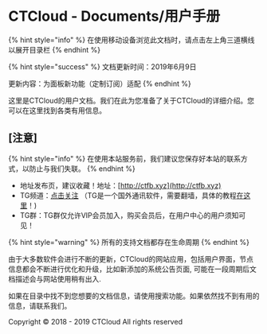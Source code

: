 # CTCloud - Documents/用户手册

{% hint style="info" %}
在使用移动设备浏览此文档时，请点击左上角三道横线以展开目录栏
{% endhint %}

{% hint style="success" %}
文档更新时间：2019年6月9日

更新内容：为面板新功能（定制订阅）适配
{% endhint %}

这里是CTCloud的用户文档。我们在此为您准备了关于CTCloud的详细介绍。您可以在这里找到各类有用信息。

## \[注意\]

{% hint style="info" %}
在使用本站服务前，我们建议您保存好本站的联系方式，以防止与我们失联。
{% endhint %}

* 地址发布页，建议收藏！地址：[http://ctfb.xyz](http://ctfb.xyz)
* TG频道：[点击关注](https://t.me/cctcloud) （TG是一个国外通讯软件，需要翻墙，具体的教程[在这里](advanced/telegram.md)！\)
* TG群：TG群仅允许VIP会员加入，购买会员后，在用户中心的用户须知可见！

{% hint style="warning" %}
所有的支持文档都存在生命周期
{% endhint %}

由于大多数软件会进行不断的更新，CTCloud的网站应用，包括用户界面，节点信息都会不断进行优化和升级，比如新添加的系统公告页面, 可能在一段周期后文档描述会与网站使用稍有出入.

如果在目录中找不到您想要的文档信息，请使用搜索功能。如果依然找不到有用的信息，请联系我们。

Copyright © 2018 - 2019 CTCloud All rights reserved

